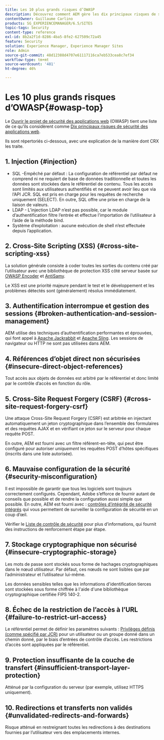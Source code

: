 ```yaml
---
title: Les 10 plus grands risques d’OWASP
description: Découvrez comment AEM gère les dix principaux risques de sécurité liés à OWASP.
contentOwner: Guillaume Carlino
products: SG_EXPERIENCEMANAGER/6.5/SITES
topic-tags: Security
content-type: reference
exl-id: 8b2a2f1d-8286-4ba5-8fe2-627509c72a45
feature: Security
solution: Experience Manager, Experience Manager Sites
role: Admin
source-git-commit: 48d12388d4707e61117116ca7eb533cea8c7ef34
workflow-type: tm+mt
source-wordcount: '481'
ht-degree: 46%

---
```


# Les 10 plus grands risques d’OWASP{#owasp-top}

Le [Ouvrir le projet de sécurité des applications web](https://owasp.org/) (OWASP) tient une liste de ce qu’ils considèrent comme [Dix principaux risques de sécurité des applications web](https://owasp.org/www-project-top-ten/).

Ils sont répertoriés ci-dessous, avec une explication de la manière dont CRX les traite.

## 1. Injection {#injection}

* SQL -Empêché par défaut : La configuration de référentiel par défaut ne comprend ni ne requiert de base de données traditionnelle et toutes les données sont stockées dans le référentiel de contenu. Tous les accès sont limités aux utilisateurs authentifiés et ne peuvent avoir lieu que via l’API JCR. SQL est pris en charge pour les requêtes de recherche uniquement (SELECT). En outre, SQL offre une prise en charge de la liaison de valeurs.
* LDAP - L’injection LDAP n’est pas possible, car le module d’authentification filtre l’entrée et effectue l’importation de l’utilisateur à l’aide de la méthode bind.
* Système d’exploitation : aucune exécution de shell n’est effectuée depuis l’application.

## 2. Cross-Site Scripting (XSS) {#cross-site-scripting-xss}

La solution générale consiste à coder toutes les sorties du contenu créé par l’utilisateur avec une bibliothèque de protection XSS côté serveur basée sur [OWASP Encoder](https://owasp.org/www-project-java-encoder/) et [AntiSamy](https://wiki.owasp.org/index.php/Category:OWASP_AntiSamy_Project).

Le XSS est une priorité majeure pendant le test et le développement et les problèmes détectés sont (généralement) résolus immédiatement.

## 3. Authentification interrompue et gestion des sessions {#broken-authentication-and-session-management}

AEM utilise des techniques d’authentification performantes et éprouvées, qui font appel à [Apache Jackrabbit](https://jackrabbit.apache.org/jcr/index.html) et [Apache Sling](https://sling.apache.org/). Les sessions de navigateur ou HTTP ne sont pas utilisées dans AEM.

## 4. Références d’objet direct non sécurisées {#insecure-direct-object-references}

Tout accès aux objets de données est arbitré par le référentiel et donc limité par le contrôle d’accès en fonction du rôle.

## 5. Cross-Site Request Forgery (CSRF) {#cross-site-request-forgery-csrf}

Une attaque Cross-Site Request Forgery (CSRF) est arbitrée en injectant automatiquement un jeton cryptographique dans l’ensemble des formulaires et des requêtes AJAX et en vérifiant ce jeton sur le serveur pour chaque requête POST.

En outre, AEM est fourni avec un filtre référent-en-tête, qui peut être configuré pour autoriser *uniquement* les requêtes POST d’hôtes spécifiques (inscrits dans une liste autorisée).

## 6. Mauvaise configuration de la sécurité {#security-misconfiguration}

Il est impossible de garantir que tous les logiciels sont toujours correctement configurés. Cependant, Adobe s’efforce de fournir autant de conseils que possible et de rendre la configuration aussi simple que possible. En outre, AEM est fourni avec : [contrôles d’intégrité de sécurité intégrés](/help/sites-administering/operations-dashboard.md) qui vous permettent de surveiller la configuration de sécurité en un coup d’œil.

Vérifier le [Liste de contrôle de sécurité](/help/sites-administering/security-checklist.md) pour plus d’informations, qui fournit des instructions de renforcement étape par étape.

## 7. Stockage cryptographique non sécurisé {#insecure-cryptographic-storage}

Les mots de passe sont stockés sous forme de hachages cryptographiques dans le nœud utilisateur. Par défaut, ces nœuds ne sont lisibles que par l’administrateur et l’utilisateur lui-même.

Les données sensibles telles que les informations d&#39;identification tierces sont stockées sous forme chiffrée à l&#39;aide d&#39;une bibliothèque cryptographique certifiée FIPS 140-2.

## 8. Échec de la restriction de l’accès à l’URL {#failure-to-restrict-url-access}

Le référentiel permet de définir les paramètres suivants : [Privilèges définis (comme spécifié par JCR)](https://developer.adobe.com/experience-manager/reference-materials/spec/jcr/2.0/16_Access_Control_Management.html) pour un utilisateur ou un groupe donné dans un chemin donné, par le biais d’entrées de contrôle d’accès. Les restrictions d’accès sont appliquées par le référentiel.

## 9. Protection insuffisante de la couche de transfert {#insufficient-transport-layer-protection}

Atténué par la configuration du serveur (par exemple, utilisez HTTPS uniquement).

## 10. Redirections et transferts non validés {#unvalidated-redirects-and-forwards}

Risque atténué en restreignant toutes les redirections à des destinations fournies par l’utilisateur vers des emplacements internes.
